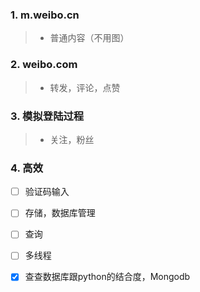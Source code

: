 ### 1. m.weibo.cn
> * 普通内容（不用图）

### 2. weibo.com 
> * 转发，评论，点赞

### 3. 模拟登陆过程
> * 关注，粉丝

### 4. 高效

- [ ] 验证码输入
- [ ] 存储，数据库管理
- [ ] 查询
- [ ] 多线程
- [x] 查查数据库跟python的结合度，Mongodb


